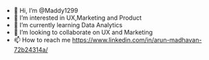 - 👋 Hi, I’m @Maddy1299
- 👀 I’m interested in UX,Marketing and Product
- 🌱 I’m currently learning Data Analytics
- 💞️ I’m looking to collaborate on UX and Marketing
- 📫 How to reach me https://www.linkedin.com/in/arun-madhavan-72b24314a/

<!---
Maddy1299/Maddy1299 is a ✨ special ✨ repository because its `README.md` (this file) appears on your GitHub profile.
You can click the Preview link to take a look at your changes.
--->
